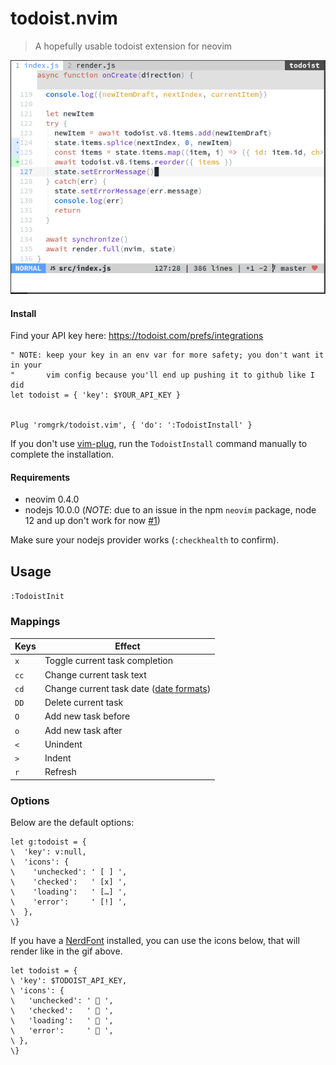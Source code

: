# todoist.nvim

> A hopefully usable todoist extension for neovim

![alt text](./static/demo.gif)

#### Install

Find your API key here: https://todoist.com/prefs/integrations

```vim
" NOTE: keep your key in an env var for more safety; you don't want it in your
"       vim config because you'll end up pushing it to github like I did
let todoist = { 'key': $YOUR_API_KEY }


Plug 'romgrk/todoist.vim', { 'do': ':TodoistInstall' }
```

If you don't use [vim-plug](https://github.com/junegunn/vim-plug), run the `TodoistInstall`
command manually to complete the installation.

#### Requirements

 - neovim 0.4.0
 - nodejs 10.0.0 (*NOTE*: due to an issue in the npm `neovim` package, node 12 and up don't work for now [#1](https://github.com/romgrk/todoist.nvim/issues/1))

Make sure your nodejs provider works (`:checkhealth` to confirm).

## Usage

`:TodoistInit`

### Mappings

|Keys|Effect|
|---|---|
|`x`|Toggle current task completion|
|`cc`|Change current task text|
|`cd`|Change current task date ([date formats](https://get.todoist.help/hc/en-us/articles/205325931-Due-Dates-Times))|
|`DD`|Delete current task|
|`O`|Add new task before|
|`o`|Add new task after|
|`<`|Unindent|
|`>`|Indent|
|`r`|Refresh|

### Options

Below are the default options:

```vim
let g:todoist = {
\  'key': v:null,
\  'icons': {
\    'unchecked': ' [ ] ',
\    'checked':   ' [x] ',
\    'loading':   ' […] ',
\    'error':     ' [!] ',
\  },
\}
```

If you have a [NerdFont](https://www.nerdfonts.com/) installed, you can use the icons
below, that will render like in the gif above.

```vim
let todoist = {
\ 'key': $TODOIST_API_KEY,
\ 'icons': {
\   'unchecked': '  ',
\   'checked':   '  ',
\   'loading':   '  ',
\   'error':     '  ',
\ },
\}
```
